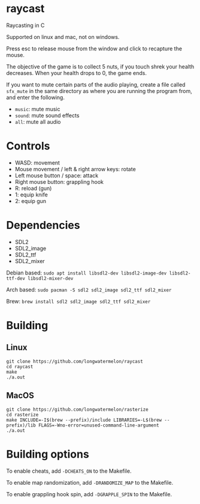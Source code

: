 # raycast
Raycasting in C

Supported on linux and mac, not on windows.

Press esc to release mouse from the window and click to recapture the mouse.

The objective of the game is to collect 5 nuts, if you touch shrek your health decreases. When your health drops to 0, the game ends.

If you want to mute certain parts of the audio playing, create a file called `sfx_mute` in the same directory as where you are running the program from, and enter the following.

* `music`: mute music
* `sound`: mute sound effects
* `all`: mute all audio

# Controls
* WASD: movement
* Mouse movement / left & right arrow keys: rotate
* Left mouse button / space: attack
* Right mouse button: grappling hook
* R: reload (gun)
* 1: equip knife
* 2: equip gun

# Dependencies

* SDL2
* SDL2_image
* SDL2_ttf
* SDL2_mixer

Debian based: `sudo apt install libsdl2-dev libsdl2-image-dev libsdl2-ttf-dev libsdl2-mixer-dev`

Arch based: `sudo pacman -S sdl2 sdl2_image sdl2_ttf sdl2_mixer`

Brew: `brew install sdl2 sdl2_image sdl2_ttf sdl2_mixer`

# Building

## Linux
```
git clone https://github.com/longwatermelon/raycast
cd raycast
make
./a.out
```

## MacOS
```
git clone https://github.com/longwatermelon/rasterize
cd rasterize
make INCLUDE=-I$(brew --prefix)/include LIBRARIES=-L$(brew --prefix)/lib FLAGS=-Wno-error=unused-command-line-argument
./a.out
```

# Building options
To enable cheats, add `-DCHEATS_ON` to the Makefile.

To enable map randomization, add `-DRANDOMIZE_MAP` to the Makefile.

To enable grappling hook spin, add `-DGRAPPLE_SPIN` to the Makefile.

